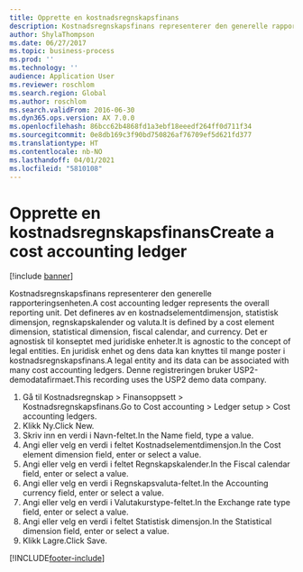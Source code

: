 ```yaml
---
title: Opprette en kostnadsregnskapsfinans
description: Kostnadsregnskapsfinans representerer den generelle rapporteringsenheten.
author: ShylaThompson
ms.date: 06/27/2017
ms.topic: business-process
ms.prod: ''
ms.technology: ''
audience: Application User
ms.reviewer: roschlom
ms.search.region: Global
ms.author: roschlom
ms.search.validFrom: 2016-06-30
ms.dyn365.ops.version: AX 7.0.0
ms.openlocfilehash: 86bcc62b4868fd1a3ebf18eeedf264ff0d711f34
ms.sourcegitcommit: 0e8db169c3f90bd750826af76709ef5d621fd377
ms.translationtype: HT
ms.contentlocale: nb-NO
ms.lasthandoff: 04/01/2021
ms.locfileid: "5810108"
---
```

# <a name="create-a-cost-accounting-ledger"></a><span data-ttu-id="edaac-103">Opprette en kostnadsregnskapsfinans</span><span class="sxs-lookup"><span data-stu-id="edaac-103">Create a cost accounting ledger</span></span>

[!include [banner](../../includes/banner.md)]

<span data-ttu-id="edaac-104">Kostnadsregnskapsfinans representerer den generelle rapporteringsenheten.</span><span class="sxs-lookup"><span data-stu-id="edaac-104">A cost accounting ledger represents the overall reporting unit.</span></span> <span data-ttu-id="edaac-105">Det defineres av en kostnadselementdimensjon, statistisk dimensjon, regnskapskalender og valuta.</span><span class="sxs-lookup"><span data-stu-id="edaac-105">It is defined by a cost element dimension, statistical dimension, fiscal calendar, and currency.</span></span> <span data-ttu-id="edaac-106">Det er agnostisk til konseptet med juridiske enheter.</span><span class="sxs-lookup"><span data-stu-id="edaac-106">It is agnostic to the concept of legal entities.</span></span> <span data-ttu-id="edaac-107">En juridisk enhet og dens data kan knyttes til mange poster i kostnadsregnskapsfinans.</span><span class="sxs-lookup"><span data-stu-id="edaac-107">A legal entity and its data can be associated with many cost accounting ledgers.</span></span> <span data-ttu-id="edaac-108">Denne registreringen bruker USP2-demodatafirmaet.</span><span class="sxs-lookup"><span data-stu-id="edaac-108">This recording uses the USP2 demo data company.</span></span>

1. <span data-ttu-id="edaac-109">Gå til Kostnadsregnskap > Finansoppsett > Kostnadsregnskapsfinans.</span><span class="sxs-lookup"><span data-stu-id="edaac-109">Go to Cost accounting > Ledger setup > Cost accounting ledgers.</span></span>
2. <span data-ttu-id="edaac-110">Klikk Ny.</span><span class="sxs-lookup"><span data-stu-id="edaac-110">Click New.</span></span>
3. <span data-ttu-id="edaac-111">Skriv inn en verdi i Navn-feltet.</span><span class="sxs-lookup"><span data-stu-id="edaac-111">In the Name field, type a value.</span></span>
4. <span data-ttu-id="edaac-112">Angi eller velg en verdi i feltet Kostnadselementdimensjon.</span><span class="sxs-lookup"><span data-stu-id="edaac-112">In the Cost element dimension field, enter or select a value.</span></span>
5. <span data-ttu-id="edaac-113">Angi eller velg en verdi i feltet Regnskapskalender.</span><span class="sxs-lookup"><span data-stu-id="edaac-113">In the Fiscal calendar field, enter or select a value.</span></span>
6. <span data-ttu-id="edaac-114">Angi eller velg en verdi i Regnskapsvaluta-feltet.</span><span class="sxs-lookup"><span data-stu-id="edaac-114">In the Accounting currency field, enter or select a value.</span></span>
7. <span data-ttu-id="edaac-115">Angi eller velg en verdi i Valutakurstype-feltet.</span><span class="sxs-lookup"><span data-stu-id="edaac-115">In the Exchange rate type field, enter or select a value.</span></span>
8. <span data-ttu-id="edaac-116">Angi eller velg en verdi i feltet Statistisk dimensjon.</span><span class="sxs-lookup"><span data-stu-id="edaac-116">In the Statistical dimension field, enter or select a value.</span></span>
9. <span data-ttu-id="edaac-117">Klikk Lagre.</span><span class="sxs-lookup"><span data-stu-id="edaac-117">Click Save.</span></span>



[!INCLUDE[footer-include](../../../includes/footer-banner.md)]